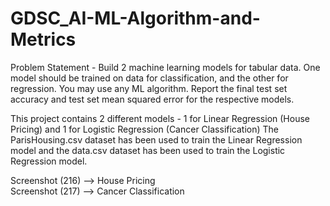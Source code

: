 # GDSC_AI-ML-Algorithm-and-Metrics

Problem Statement - Build 2 machine learning models for tabular data. One model should be trained on data for classification, and the other for regression. You may use any ML algorithm. Report the final test set accuracy and test set mean squared error for the respective models.
  
This project contains 2 different models - 1 for Linear Regression (House Pricing) and 1 for Logistic Regression (Cancer Classification)
The ParisHousing.csv dataset has been used to train the Linear Regression model and the data.csv dataset has been used to train the Logistic Regression model.  

Screenshot (216) --> House Pricing  
Screenshot (217) --> Cancer Classification
